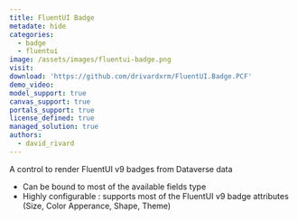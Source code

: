```yaml
---
title: FluentUI Badge
metadate: hide
categories:
  - badge
  - fluentui
image: /assets/images/fluentui-badge.png
visit: 
download: 'https://github.com/drivardxrm/FluentUI.Badge.PCF'
demo_video: 
model_support: true
canvas_support: true
portals_support: true
license_defined: true
managed_solution: true
authors:
  - david_rivard
---
```

A control to render FluentUI v9 badges from Dataverse data

- Can be bound to most of the available fields type
- Highly configurable : supports most of the FluentUI v9 badge attributes (Size, Color Apperance, Shape, Theme)
